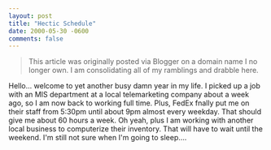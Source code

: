```yaml
---
layout: post
title: "Hectic Schedule"
date: 2000-05-30 -0600
comments: false
---
```


> This article was originally posted via Blogger on a domain name I no longer own.  I am consolidating all of my ramblings and drabble here.

Hello... welcome to yet another busy damn year in my life. I picked up a job with an MIS department at a local telemarketing company about a week ago, so I am now back to working full time. Plus, FedEx fnally put me on their staff from 5:30pm until about 9pm almost every weekday. That should give me about 60 hours a week. Oh yeah, plus I am working with another local business to computerize their inventory. That will have to wait until the weekend. I'm still not sure when I'm going to sleep.... 